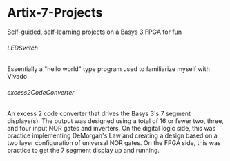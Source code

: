 # Artix-7-Projects
Self-guided, self-learning projects on a Basys 3 FPGA for fun


###### LEDSwitch
Essentially a "hello world" type program used to familiarize myself with Vivado

###### excess2CodeConverter
An excess 2 code converter that drives the Basys 3's 7 segment displays(s). The output was designed using a total of 16 or fewer two, three, and four input NOR gates and inverters. On the digital logic side, this was practice implementing DeMorgan's Law and creating a design based on a two layer configuration of universal NOR gates. On the FPGA side, this was practice to get the 7 segment display up and running.
